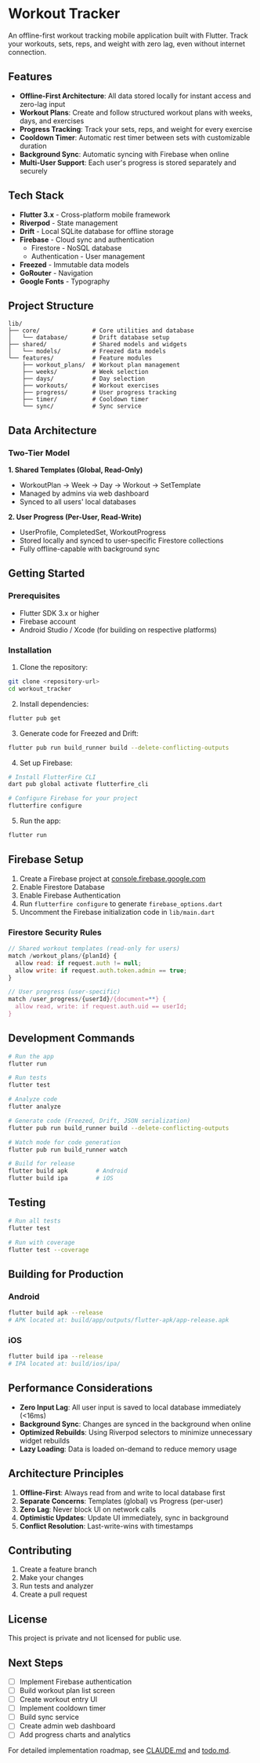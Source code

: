 # Workout Tracker

An offline-first workout tracking mobile application built with Flutter. Track your workouts, sets, reps, and weight with zero lag, even without internet connection.

## Features

- **Offline-First Architecture**: All data stored locally for instant access and zero-lag input
- **Workout Plans**: Create and follow structured workout plans with weeks, days, and exercises
- **Progress Tracking**: Track your sets, reps, and weight for every exercise
- **Cooldown Timer**: Automatic rest timer between sets with customizable duration
- **Background Sync**: Automatic syncing with Firebase when online
- **Multi-User Support**: Each user's progress is stored separately and securely

## Tech Stack

- **Flutter 3.x** - Cross-platform mobile framework
- **Riverpod** - State management
- **Drift** - Local SQLite database for offline storage
- **Firebase** - Cloud sync and authentication
  - Firestore - NoSQL database
  - Authentication - User management
- **Freezed** - Immutable data models
- **GoRouter** - Navigation
- **Google Fonts** - Typography

## Project Structure

```
lib/
├── core/               # Core utilities and database
│   └── database/       # Drift database setup
├── shared/             # Shared models and widgets
│   └── models/         # Freezed data models
└── features/           # Feature modules
    ├── workout_plans/  # Workout plan management
    ├── weeks/          # Week selection
    ├── days/           # Day selection
    ├── workouts/       # Workout exercises
    ├── progress/       # User progress tracking
    ├── timer/          # Cooldown timer
    └── sync/           # Sync service
```

## Data Architecture

### Two-Tier Model

**1. Shared Templates (Global, Read-Only)**
- WorkoutPlan → Week → Day → Workout → SetTemplate
- Managed by admins via web dashboard
- Synced to all users' local databases

**2. User Progress (Per-User, Read-Write)**
- UserProfile, CompletedSet, WorkoutProgress
- Stored locally and synced to user-specific Firestore collections
- Fully offline-capable with background sync

## Getting Started

### Prerequisites

- Flutter SDK 3.x or higher
- Firebase account
- Android Studio / Xcode (for building on respective platforms)

### Installation

1. Clone the repository:
```bash
git clone <repository-url>
cd workout_tracker
```

2. Install dependencies:
```bash
flutter pub get
```

3. Generate code for Freezed and Drift:
```bash
flutter pub run build_runner build --delete-conflicting-outputs
```

4. Set up Firebase:
```bash
# Install FlutterFire CLI
dart pub global activate flutterfire_cli

# Configure Firebase for your project
flutterfire configure
```

5. Run the app:
```bash
flutter run
```

## Firebase Setup

1. Create a Firebase project at [console.firebase.google.com](https://console.firebase.google.com)
2. Enable Firestore Database
3. Enable Firebase Authentication
4. Run `flutterfire configure` to generate `firebase_options.dart`
5. Uncomment the Firebase initialization code in `lib/main.dart`

### Firestore Security Rules

```javascript
// Shared workout templates (read-only for users)
match /workout_plans/{planId} {
  allow read: if request.auth != null;
  allow write: if request.auth.token.admin == true;
}

// User progress (user-specific)
match /user_progress/{userId}/{document=**} {
  allow read, write: if request.auth.uid == userId;
}
```

## Development Commands

```bash
# Run the app
flutter run

# Run tests
flutter test

# Analyze code
flutter analyze

# Generate code (Freezed, Drift, JSON serialization)
flutter pub run build_runner build --delete-conflicting-outputs

# Watch mode for code generation
flutter pub run build_runner watch

# Build for release
flutter build apk        # Android
flutter build ipa        # iOS
```

## Testing

```bash
# Run all tests
flutter test

# Run with coverage
flutter test --coverage
```

## Building for Production

### Android

```bash
flutter build apk --release
# APK located at: build/app/outputs/flutter-apk/app-release.apk
```

### iOS

```bash
flutter build ipa --release
# IPA located at: build/ios/ipa/
```

## Performance Considerations

- **Zero Input Lag**: All user input is saved to local database immediately (<16ms)
- **Background Sync**: Changes are synced in the background when online
- **Optimized Rebuilds**: Using Riverpod selectors to minimize unnecessary widget rebuilds
- **Lazy Loading**: Data is loaded on-demand to reduce memory usage

## Architecture Principles

1. **Offline-First**: Always read from and write to local database first
2. **Separate Concerns**: Templates (global) vs Progress (per-user)
3. **Zero Lag**: Never block UI on network calls
4. **Optimistic Updates**: Update UI immediately, sync in background
5. **Conflict Resolution**: Last-write-wins with timestamps

## Contributing

1. Create a feature branch
2. Make your changes
3. Run tests and analyzer
4. Create a pull request

## License

This project is private and not licensed for public use.

## Next Steps

- [ ] Implement Firebase authentication
- [ ] Build workout plan list screen
- [ ] Create workout entry UI
- [ ] Implement cooldown timer
- [ ] Build sync service
- [ ] Create admin web dashboard
- [ ] Add progress charts and analytics

For detailed implementation roadmap, see [CLAUDE.md](../CLAUDE.md) and [todo.md](../todo.md).
